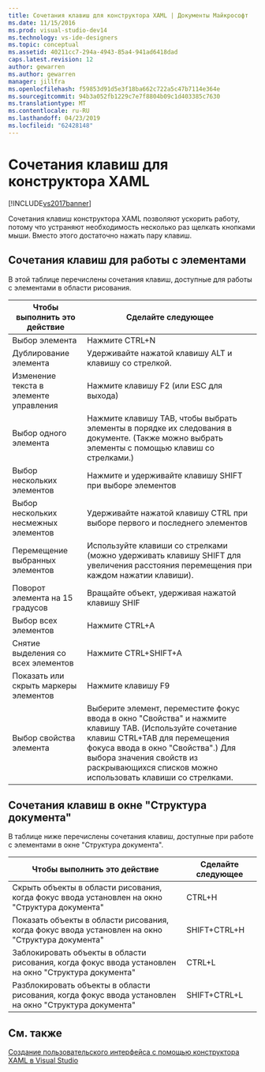 ```yaml
---
title: Сочетания клавиш для конструктора XAML | Документы Майкрософт
ms.date: 11/15/2016
ms.prod: visual-studio-dev14
ms.technology: vs-ide-designers
ms.topic: conceptual
ms.assetid: 40211cc7-294a-4943-85a4-941ad6418dad
caps.latest.revision: 12
author: gewarren
ms.author: gewarren
manager: jillfra
ms.openlocfilehash: f59853d91d5e3f18ba662c722a5c47b7114e364e
ms.sourcegitcommit: 94b3a052fb1229c7e7f8804b09c1d403385c7630
ms.translationtype: MT
ms.contentlocale: ru-RU
ms.lasthandoff: 04/23/2019
ms.locfileid: "62428148"
---
```

# <a name="keyboard-shortcuts--for-xaml-designer"></a>Сочетания клавиш для конструктора XAML
[!INCLUDE[vs2017banner](../includes/vs2017banner.md)]

Сочетания клавиш конструктора XAML позволяют ускорить работу, потому что устраняют необходимость несколько раз щелкать кнопками мыши. Вместо этого достаточно нажать пару клавиш.  
  
## <a name="element-shortcuts"></a>Сочетания клавиш для работы с элементами  
 В этой таблице перечислены сочетания клавиш, доступные для работы с элементами в области рисования.  
  
|**Чтобы выполнить это действие**|**Сделайте следующее**|  
|--------------------------------|-----------------|  
|Выбор элемента|Нажмите CTRL+N|  
|Дублирование элемента|Удерживайте нажатой клавишу ALT и клавишу со стрелкой.|  
|Изменение текста в элементе управления|Нажмите клавишу F2 (или ESC для выхода)|  
|Выбор одного элемента|Нажмите клавишу TAB, чтобы выбрать элементы в порядке их следования в документе. (Также можно выбрать элементы с помощью клавиш со стрелками.)|  
|Выбор нескольких элементов|Нажмите и удерживайте клавишу SHIFT при выборе элементов|  
|Выбор нескольких несмежных элементов|Удерживайте нажатой клавишу CTRL при выборе первого и последнего элементов|  
|Перемещение выбранных элементов|Используйте клавиши со стрелками (можно удерживать клавишу SHIFT для увеличения расстояния перемещения при каждом нажатии клавиши).|  
|Поворот элемента на 15 градусов|Вращайте объект, удерживая нажатой клавишу SHIF|  
|Выбор всех элементов|Нажмите CTRL+A|  
|Снятие выделения со всех элементов|Нажмите CTRL+SHIFT+A|  
|Показать или скрыть маркеры элементов|Нажмите клавишу F9|  
|Выбор свойства элемента|Выберите элемент, переместите фокус ввода в окно "Свойства" и нажмите клавишу TAB. (Используйте сочетание клавиш CTRL+TAB для перемещения фокуса ввода в окно "Свойства".) Для выбора значения свойств из раскрывающихся списков можно использовать клавиши со стрелками.|  
  
## <a name="document-outline-window-shortcuts"></a>Сочетания клавиш в окне "Структура документа"  
 В таблице ниже перечислены сочетания клавиш, доступные при работе с элементами в окне "Структура документа".  
  
|**Чтобы выполнить это действие**|**Сделайте следующее**|  
|--------------------------------|-----------------|  
|Скрыть объекты в области рисования, когда фокус ввода установлен на окно "Структура документа"|CTRL+H|  
|Показать объекты в области рисования, когда фокус ввода установлен на окно "Структура документа"|SHIFT+CTRL+H|  
|Заблокировать объекты в области рисования, когда фокус ввода установлен на окно "Структура документа"|CTRL+L|  
|Разблокировать объекты в области рисования, когда фокус ввода установлен на окно "Структура документа"|SHIFT+CTRL+L|  
  
## <a name="see-also"></a>См. также  
 [Создание пользовательского интерфейса с помощью конструктора XAML в Visual Studio](../designers/creating-a-ui-by-using-xaml-designer-in-visual-studio.md)
